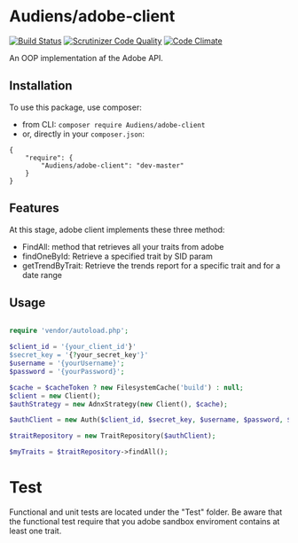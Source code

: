 # Audiens/adobe-client
[![Build Status](https://travis-ci.org/Audiens/adobe-client.svg?branch=master)](https://travis-ci.org/Audiens/adobe-client)
[![Scrutinizer Code Quality](https://scrutinizer-ci.com/g/Audiens/adobe-client/badges/quality-score.png?b=master)](https://scrutinizer-ci.com/g/Audiens/adobe-client/?branch=master)
[![Code Climate](https://codeclimate.com/github/Audiens/adobe-client/badges/gpa.svg)](https://codeclimate.com/github/Audiens/adobe-client)

An OOP implementation af the Adobe API.
  
## Installation
To use this package, use composer:

 * from CLI: `composer require Audiens/adobe-client`
 * or, directly in your `composer.json`:

``` 
{
    "require": {
        "Audiens/adobe-client": "dev-master"
    }
}
```
  
## Features
  At this stage, adobe client implements these three method:
  
  * FindAll: method that retrieves all your traits from adobe
  * findOneById: Retrieve a specified trait by SID param
  * getTrendByTrait: Retrieve the trends report for a specific trait and for a date range
  
  
## Usage


```php

require 'vendor/autoload.php';

$client_id = '{your_client_id'}'
$secret_key = '{?your_secret_key'}'
$username = '{yourUsername}';
$password = '{yourPassword}';

$cache = $cacheToken ? new FilesystemCache('build') : null;
$client = new Client();
$authStrategy = new AdnxStrategy(new Client(), $cache);

$authClient = new Auth($client_id, $secret_key, $username, $password, $client, $authStrategy);

$traitRepository = new TraitRepository($authClient);

$myTraits = $traitRepository->findAll();

```

# Test
Functional and unit tests are located under the "Test" folder. Be aware that the functional test require that you adobe sandbox enviroment 
contains at least one trait.
